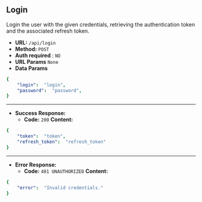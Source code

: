 ﻿**Login**
----
  Login the user with the given credentials, retrieving the authentication token and the associated refresh token.
* **URL:**  `/api/login`
* **Method:** `POST`
* **Auth required** : `NO`
* **URL Params** `None`
* **Data Params**
```yaml
{
    "login":  "login",
    "password":  "password",
}
```
---
* **Success Response:**
  * **Code:** `200`
    **Content:**
```yaml
{
    "token":  "token",
    "refresh_token":  "refresh_token"
}
```
---
* **Error Response:**
  * **Code:** `401 UNAUTHORIZED`
    **Content:**
```yaml
{
    "error":  "Invalid credentials."
}
```
